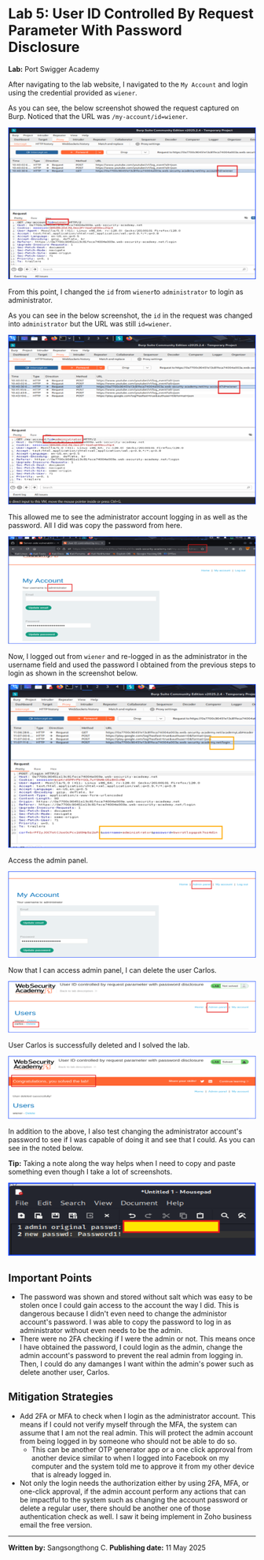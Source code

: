 # Lab 5: User ID Controlled By Request Parameter With Password Disclosure

**Lab:** Port Swigger Academy

After navigating to the lab website, I navigated to the `My Account` and login using the credential provided as `wiener`.

As you can see, the below screenshot showed the request captured on Burp. Noticed that the URL was `/my-account/id=wiener`.

![idIsWiener](images/AccessControlLab5_1_idIsWiener.png)

From this point, I changed the `id` from `wiener`to `administrator` to login as administrator.

As you can see in the below screenshot, the `id` in the request was changed into `administrator` but the URL was still `id=wiener`.

![idIsAdmin](images/AccessControlLab5_2_idIsAdmin.png)

This allowed me to see the administrator account logging in as well as the password. All I did was copy the password from here.

![loginAsAdmin](images/AccessControlLab5_3_loginAsAdmin.png)

Now, I logged out from `wiener` and re-logged in as the administrator in the username field and used the password I obtained from the previous steps to login as shown in the screenshot below.

![loginUsingAdminOriginalPasswd](images/AccessControlLab5_7_loginUsingAdminOriginalPasswd.png)

Access the admin panel.

![loginUsingAdminOriginalPasswdSuccess](images/AccessControlLab5_8_loginUsingAdminOriginalPasswdSuccess.png)

Now that I can access admin panel, I can delete the user Carlos.

![accessAdminPanelAndDeletedCarlos](images/AccessControlLab5_9_accessAdminPanelAndDeletedCarlos.png)

User Carlos is successfully deleted and I solved the lab.

![labSolved](images/AccessControlLab5_10_labSolved.png)

In addition to the above, I also test changing the administrator account's password to see if I was capable of doing it and see that I could.
As you can see in the noted below.

**Tip:** Taking a note along the way helps when I need to copy and paste something even though I take a lot of screenshots.

![labNote](images/AccessControlLab5_11_labNote.png)

## Important Points

+ The password was shown and stored without salt which was easy to be stolen once I could gain access to the account the way I did. This is dangerous because I didn't even need to change the administor account's password. I was able to copy the password to log in as administrator without even needs to be the admin.
+ There were no 2FA checking if I were the admin or not. This means once I have obtained the password, I could login as the admin, change the admin account's password to prevent the real admin from logging in. Then, I could do any damanges I want within the admin's power such as delete another user, Carlos.

## Mitigation Strategies

+ Add 2FA or MFA to check when I login as the administrator account. This means if I could not verify myself through the MFA, the system can assume that I am not the real admin. This will protect the admin account from being logged in by someone who should not be able to do so.
  + This can be another OTP generator app or a one click approval from another device similar to when I logged into Facebook on my computer and the system told me to approve it from my other device that is already logged in.
+ Not only the login needs the authorization either by using 2FA, MFA, or one-click approval, if the admin account perform any actions that can be impactful to the system such as changing the account password or delete a regular user, there should be another one of those authentication check as well. I saw it being implement in Zoho business email the free version.

---

**Written by:** Sangsongthong C.
**Publishing date:** 11 May 2025
